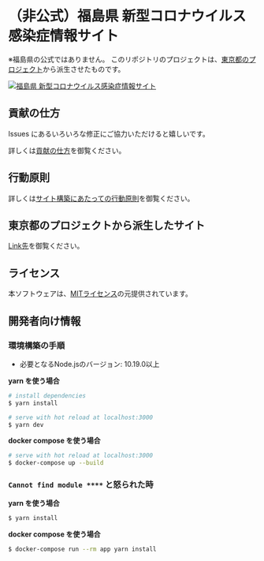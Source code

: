 # （非公式）福島県 新型コロナウイルス感染症情報サイト
※福島県の公式ではありません。
このリポジトリのプロジェクトは、[東京都のプロジェクト](https://github.com/tokyo-metropolitan-gov/covid19)から派生させたものです。

[![福島県 新型コロナウイルス感染症情報サイト](https://user-images.githubusercontent.com/1407941/76877130-4c337a00-68b6-11ea-9fbc-ae0d065a9e41.png)](https://fukushima-covid19.web.app/)

## 貢献の仕方
Issues にあるいろいろな修正にご協力いただけると嬉しいです。

詳しくは[貢献の仕方](./.github/CONTRIBUTING.md)を御覧ください。


## 行動原則
詳しくは[サイト構築にあたっての行動原則](./.github/CODE_OF_CONDUCT.md)を御覧ください。

## 東京都のプロジェクトから派生したサイト

[Link先](https://github.com/tokyo-metropolitan-gov/covid19/blob/development/FORKED_SITES.md)を御覧ください。

## ライセンス
本ソフトウェアは、[MITライセンス](./LICENSE.txt)の元提供されています。

## 開発者向け情報

### 環境構築の手順

- 必要となるNode.jsのバージョン: 10.19.0以上

**yarn を使う場合**
```bash
# install dependencies
$ yarn install

# serve with hot reload at localhost:3000
$ yarn dev
```

**docker compose を使う場合**
```bash
# serve with hot reload at localhost:3000
$ docker-compose up --build
```

### `Cannot find module ****` と怒られた時

**yarn を使う場合**
```bash
$ yarn install
```

**docker compose を使う場合**
```bash
$ docker-compose run --rm app yarn install
```
